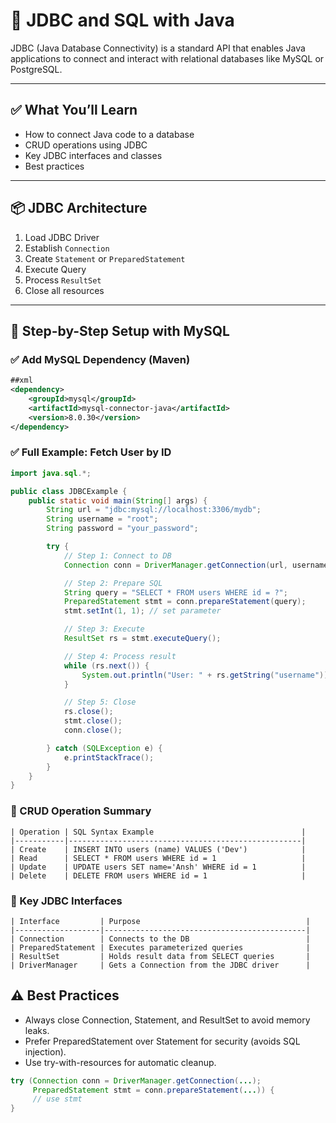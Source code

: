 # 🔌 JDBC and SQL with Java

JDBC (Java Database Connectivity) is a standard API that enables Java applications to connect and interact with relational databases like MySQL or PostgreSQL.

---

## ✅ What You’ll Learn

- How to connect Java code to a database
- CRUD operations using JDBC
- Key JDBC interfaces and classes
- Best practices

---

## 📦 JDBC Architecture

1. Load JDBC Driver
2. Establish `Connection`
3. Create `Statement` or `PreparedStatement`
4. Execute Query
5. Process `ResultSet`
6. Close all resources

---

## 🔧 Step-by-Step Setup with MySQL

### ✅ Add MySQL Dependency (Maven)
```xml
##xml
<dependency>
    <groupId>mysql</groupId>
    <artifactId>mysql-connector-java</artifactId>
    <version>8.0.30</version>
</dependency>
```
### ✅ Full Example: Fetch User by ID
```java
import java.sql.*;

public class JDBCExample {
    public static void main(String[] args) {
        String url = "jdbc:mysql://localhost:3306/mydb";
        String username = "root";
        String password = "your_password";

        try {
            // Step 1: Connect to DB
            Connection conn = DriverManager.getConnection(url, username, password);

            // Step 2: Prepare SQL
            String query = "SELECT * FROM users WHERE id = ?";
            PreparedStatement stmt = conn.prepareStatement(query);
            stmt.setInt(1, 1); // set parameter

            // Step 3: Execute
            ResultSet rs = stmt.executeQuery();

            // Step 4: Process result
            while (rs.next()) {
                System.out.println("User: " + rs.getString("username"));
            }

            // Step 5: Close
            rs.close();
            stmt.close();
            conn.close();

        } catch (SQLException e) {
            e.printStackTrace();
        }
    }
}
```
### 🧾 CRUD Operation Summary

```text
| Operation | SQL Syntax Example                                 |
|-----------|----------------------------------------------------|
| Create    | INSERT INTO users (name) VALUES ('Dev')            |
| Read      | SELECT * FROM users WHERE id = 1                   |
| Update    | UPDATE users SET name='Ansh' WHERE id = 1          |
| Delete    | DELETE FROM users WHERE id = 1                     |
```
### 🔑 Key JDBC Interfaces
```text
| Interface         | Purpose                                     |
|-------------------|---------------------------------------------|
| Connection        | Connects to the DB                          |
| PreparedStatement | Executes parameterized queries              |
| ResultSet         | Holds result data from SELECT queries       |
| DriverManager     | Gets a Connection from the JDBC driver      |

```

## ⚠️ Best Practices
-	Always close Connection, Statement, and ResultSet to avoid memory leaks.
-	Prefer PreparedStatement over Statement for security (avoids SQL injection).
-	Use try-with-resources for automatic cleanup.
```java
try (Connection conn = DriverManager.getConnection(...);
     PreparedStatement stmt = conn.prepareStatement(...)) {
     // use stmt
}
```
